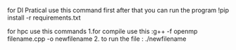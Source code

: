 for Dl Pratical 
use this command first after that you can run the program
!pip install -r requirements.txt


for hpc 
use this commands
1.for compile use this :g++ -f openmp filename.cpp -o newfilename
2. to run the file  : ./newfilename

